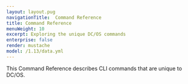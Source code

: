 ```yaml
---
layout: layout.pug
navigationTitle:  Command Reference
title: Command Reference
menuWeight: 10
excerpt: Exploring the unique DC/OS commands
enterprise: false
render: mustache
model: /1.13/data.yml
---
```


This Command Reference describes CLI commands that are unique to DC/OS.
